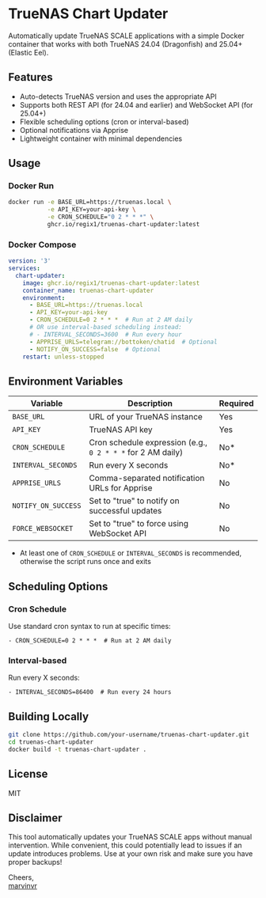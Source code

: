 # TrueNAS Chart Updater

Automatically update TrueNAS SCALE applications with a simple Docker container that works with both TrueNAS 24.04 (Dragonfish) and 25.04+ (Elastic Eel).

## Features

- Auto-detects TrueNAS version and uses the appropriate API
- Supports both REST API (for 24.04 and earlier) and WebSocket API (for 25.04+)
- Flexible scheduling options (cron or interval-based)
- Optional notifications via Apprise
- Lightweight container with minimal dependencies

## Usage

### Docker Run

```bash
docker run -e BASE_URL=https://truenas.local \
           -e API_KEY=your-api-key \
           -e CRON_SCHEDULE="0 2 * * *" \
           ghcr.io/regix1/truenas-chart-updater:latest
```

### Docker Compose

```yaml
version: '3'
services:
  chart-updater:
    image: ghcr.io/regix1/truenas-chart-updater:latest
    container_name: truenas-chart-updater
    environment:
      - BASE_URL=https://truenas.local
      - API_KEY=your-api-key
      - CRON_SCHEDULE=0 2 * * *  # Run at 2 AM daily
      # OR use interval-based scheduling instead:
      # - INTERVAL_SECONDS=3600  # Run every hour
      - APPRISE_URLS=telegram://bottoken/chatid  # Optional
      - NOTIFY_ON_SUCCESS=false  # Optional
    restart: unless-stopped
```

## Environment Variables

| Variable | Description | Required |
|----------|-------------|----------|
| `BASE_URL` | URL of your TrueNAS instance | Yes |
| `API_KEY` | TrueNAS API key | Yes |
| `CRON_SCHEDULE` | Cron schedule expression (e.g., `0 2 * * *` for 2 AM daily) | No* |
| `INTERVAL_SECONDS` | Run every X seconds | No* |
| `APPRISE_URLS` | Comma-separated notification URLs for Apprise | No |
| `NOTIFY_ON_SUCCESS` | Set to "true" to notify on successful updates | No |
| `FORCE_WEBSOCKET` | Set to "true" to force using WebSocket API | No |

* At least one of `CRON_SCHEDULE` or `INTERVAL_SECONDS` is recommended, otherwise the script runs once and exits

## Scheduling Options

### Cron Schedule

Use standard cron syntax to run at specific times:

```
- CRON_SCHEDULE=0 2 * * *  # Run at 2 AM daily
```

### Interval-based

Run every X seconds:

```
- INTERVAL_SECONDS=86400  # Run every 24 hours
```

## Building Locally

```bash
git clone https://github.com/your-username/truenas-chart-updater.git
cd truenas-chart-updater
docker build -t truenas-chart-updater .
```

## License

MIT

## Disclaimer
This tool automatically updates your TrueNAS SCALE apps without manual intervention. While convenient, this could potentially lead to issues if an update introduces problems. Use at your own risk and make sure you have proper backups!

Cheers,  
[marvinvr](https://github.com/marvinvr)
